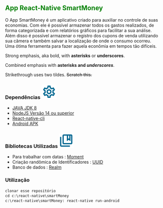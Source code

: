 ## <span style="color:green;"> App React-Native SmartMoney </span>

O App SmartMoney é um aplicativo criado para auxiliar no controle de suas economias. Com ele é possível armazenar todos os gastos realizados, de forma categorizada e com relatórios gráficos para facilitar a sua análise. Além disso é possível armazenar o registro dos cupons de venda utilizando sua câmera e também salvar a localização de onde o consumo ocorreu. Uma ótima ferramenta para fazer aquela econômia em tempos tão difíceis. 

Strong emphasis, aka bold, with **asterisks** or __underscores__.

Combined emphasis with **asterisks and _underscores_**.

Strikethrough uses two tildes. ~~Scratch this.~~


### Dependências <img src="settings_black_24dp.svg">

* [JAVA JDK 8]('https://www.oracle.com/br/java/technologies/javase-downloads.html')
* [NodeJS Versão 14 ou superior](https://nodejs.org/en/download/)
* [React-native-cli]('https://reactnative.dev/docs/getting-started')
* [Android APK]('https://developer.android.com/studio')


### Bibliotecas Utilizadas <img src="collections_bookmark_black_24dp.svg">
* Para trabalhar com datas : [Moment]("https://momentjs.com") 
* Criação randômica de Identificadores : [UUID]("https://www.npmjs.com/package/uuid")
* Banco de dados : [Realm]("https://docs.mongodb.com/realm/sdk/") 

### Utilização 

```
clonar esse repositório
cd c:\react-native\smartMoney
c:\react-native\smartMoney: react-native run-android
```


